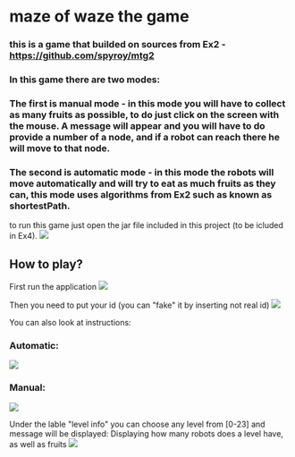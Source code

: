 # maze of waze the game
### this is a game that builded on sources from Ex2 - https://github.com/spyroy/mtg2
### In this game there are two modes:
### The first is manual mode - in this mode you will have to collect as many fruits as possible, to do just click on the screen with the mouse. A message will appear and you will have to do provide a number of a node, and if a robot can reach there he will move to that node.
### The second is automatic mode - in this mode the robots will move automatically and will try to eat as much fruits as they can, this mode uses algorithms from Ex2 such as known as shortestPath.
to run this game just open the jar file included in this project (to be icluded in Ex4).
![](https://github.com/spyroy/mtg3/blob/master/Ex3/data/class.png)


## How to play?
First run the application
![](https://github.com/spyroy/mtg3/blob/master/Ex3/data/Loginpage.JPG)

Then you need to put your id (you can "fake" it by inserting not real id)
![](https://github.com/spyroy/mtg3/blob/master/Ex3/data/ID.JPG)

You can also look at instructions:
### Automatic:
![](https://github.com/spyroy/mtg3/blob/master/Ex3/data/information_automatic.JPG)

### Manual:
![](https://github.com/spyroy/mtg3/blob/master/Ex3/data/information_manual.JPG)

Under the lable "level info" you can choose any level from [0-23] and message will be displayed:
Displaying how many robots does a level have, as well as fruits
![](https://github.com/spyroy/mtg3/blob/master/Ex3/data/level_info_example.JPG)
